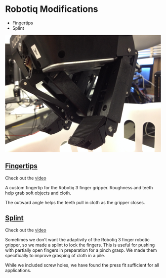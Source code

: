 # Robotiq Modifications
* Fingertips
* Splint

![](Fingertips/Fingers_on_robot.JPG)


## [Fingertips](Fingertips)
Check out the [video](https://youtu.be/bVZSCfAkl0I)

A custom fingertip for the Robotiq 3 finger gripper.
Roughness and teeth help grab soft objects and cloth.

The outward angle helps the teeth pull in cloth as the gripper closes.


## [Splint](Splint)
Check out the [video](https://youtu.be/YNyf5nEiSCM)

Sometimes we don't want the adaptivity of the Robotiq 3 finger robotic gripper, so we made a splint to lock the fingers.
This is useful for pushing with partially open fingers in preparation for a pinch grasp. We made them specifically to improve grasping of cloth in a pile.

While we included screw holes, we have found the press fit sufficient for all applications.

